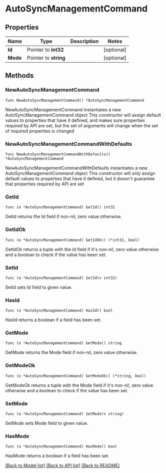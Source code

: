 # AutoSyncManagementCommand

## Properties

Name | Type | Description | Notes
------------ | ------------- | ------------- | -------------
**Id** | Pointer to **int32** |  | [optional] 
**Mode** | Pointer to **string** |  | [optional] 

## Methods

### NewAutoSyncManagementCommand

`func NewAutoSyncManagementCommand() *AutoSyncManagementCommand`

NewAutoSyncManagementCommand instantiates a new AutoSyncManagementCommand object
This constructor will assign default values to properties that have it defined,
and makes sure properties required by API are set, but the set of arguments
will change when the set of required properties is changed

### NewAutoSyncManagementCommandWithDefaults

`func NewAutoSyncManagementCommandWithDefaults() *AutoSyncManagementCommand`

NewAutoSyncManagementCommandWithDefaults instantiates a new AutoSyncManagementCommand object
This constructor will only assign default values to properties that have it defined,
but it doesn't guarantee that properties required by API are set

### GetId

`func (o *AutoSyncManagementCommand) GetId() int32`

GetId returns the Id field if non-nil, zero value otherwise.

### GetIdOk

`func (o *AutoSyncManagementCommand) GetIdOk() (*int32, bool)`

GetIdOk returns a tuple with the Id field if it's non-nil, zero value otherwise
and a boolean to check if the value has been set.

### SetId

`func (o *AutoSyncManagementCommand) SetId(v int32)`

SetId sets Id field to given value.

### HasId

`func (o *AutoSyncManagementCommand) HasId() bool`

HasId returns a boolean if a field has been set.

### GetMode

`func (o *AutoSyncManagementCommand) GetMode() string`

GetMode returns the Mode field if non-nil, zero value otherwise.

### GetModeOk

`func (o *AutoSyncManagementCommand) GetModeOk() (*string, bool)`

GetModeOk returns a tuple with the Mode field if it's non-nil, zero value otherwise
and a boolean to check if the value has been set.

### SetMode

`func (o *AutoSyncManagementCommand) SetMode(v string)`

SetMode sets Mode field to given value.

### HasMode

`func (o *AutoSyncManagementCommand) HasMode() bool`

HasMode returns a boolean if a field has been set.


[[Back to Model list]](../README.md#documentation-for-models) [[Back to API list]](../README.md#documentation-for-api-endpoints) [[Back to README]](../README.md)



